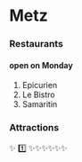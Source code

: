 # Metz
### Restaurants
#### open on Monday
1. Epicurien
1. Le Bistro
1. Samaritin
### Attractions
:sparkles:
:one:
:sparkles::sparkles::sparkles::sparkles::sparkles::sparkles:
